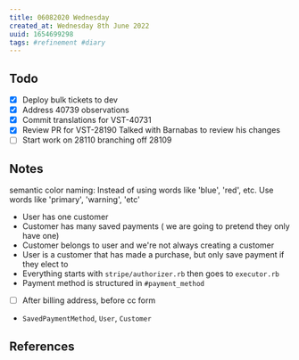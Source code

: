 ```yaml
---
title: 06082020 Wednesday
created_at: Wednesday 8th June 2022
uuid: 1654699298
tags: #refinement #diary
---
```


## Todo 
- [x] Deploy bulk tickets to dev
- [x] Address 40739 observations
- [x] Commit translations for VST-40731
- [x] Review PR for VST-28190
	Talked with Barnabas to review his changes
- [ ] Start work on 28110 branching off 28109

## Notes
semantic color naming:
	Instead of using words like 'blue', 'red', etc. Use words like 
	'primary', 'warning', 'etc'


- User has one customer
- Customer has many saved payments ( we are going to pretend they only have one)
- Customer belongs to user and we're not always creating a customer
- User is a customer that has made a purchase, but only save payment if they elect to
- Everything starts with `stripe/authorizer.rb` then goes to `executor.rb`
- Payment method is structured in `#payment_method`
- [ ] After billing address, before cc form
- `SavedPaymentMethod`, `User`, `Customer`
## References
